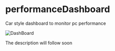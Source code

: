 # performanceDashboard
Car style dashboard to monitor pc performance

![DashBoard](performanceDashboard/img/capture.png)

The description will follow soon
